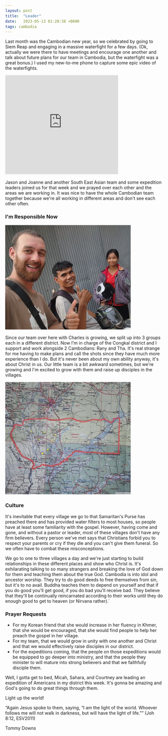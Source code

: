 ```yaml
---
layout: post
title:  "Leader"
date:   2023-05-13 01:28:38 +0600
tags: cambodia
---
```


Last month was the Cambodian new year, so we celebrated by going to Siem Reap and engaging in a massive waterfight for a few days. (Ok, actually we were there to have meetings and encourage one another and talk about future plans for our team in Cambodia, but the waterfight was a great bonus.) I used my new-to-me phone to capture some epic video of the waterfights.

<iframe width="360" height="315" src="https://www.youtube.com/embed/138mmCPr8Go" title="YouTube video player" frameborder="0" allow="accelerometer; autoplay; clipboard-write; encrypted-media; gyroscope; picture-in-picture" allowfullscreen></iframe>

Jason and Joanne and another South East Asian team and some expedition leaders joined us for that week and we prayed over each other and the areas we are working in. It was nice to have the whole Cambodian team together because we're all working in different areas and don't see each other often.

### I'm Responsible Now

![team](/assets/pics/2023/3.jpg)

Since our team over here with Charles is growing, we split up into 3 groups each in a different district. Now I'm in charge of the Congkal district and I support and work alongside 2 Cambodians: Rany and Tha. It's real strange for me having to make plans and call the shots since they have much more experience than I do. But it's never been about my own ability anyway, it's about Christ in us. Our little team is a bit awkward sometimes, but we're growing and I'm excited to grow with them and raise up disciples in the villages.

![map](/assets/pics/2023/map.jpg)


### Culture

It's inevitable that every village we go to that Samaritan's Purse has preached there and has provided water filters to most houses, so people have at least some familiarity with the gospel. However, having come and gone, and without a pastor or leader, most of these villages don't have any firm believers. Every person we've met says that Christians forbid you to respect your parents or cry if they die and you can't give them funeral. So we often have to combat these misconceptions.


We go to one to three villages a day and we're just starting to build relationships in these different places and show who Christ is. It's exhilarating talking to so many strangers and breaking the love of God down for them and teaching them about the true God. Cambodia is into idol and ancestor worship. They try to do good deeds to free themselves from sin, but it's to no avail. Buddha teaches them to depend on yourself and that if you do good you'll get good, if you do bad you'll receive bad. They believe that they'll be continually reincarnated according to their works until they do enough good to get to heaven (or Nirvana rather).`

### Prayer Requests

- For my Korean friend that she would increase in her fluency in Khmer, that she would be encouraged, that she would find people to help her preach the gospel in her village.
- For my team, that we would grow in unity with one another and Christ and that we would effectively raise disciples in our district.
- For the expeditions coming, that the people on those expeditions would be equipped to go deeper into ministry, and that the people they minister to will mature into strong believers and that we faithfully disciple them.

Well, I gotta get to bed, Micah, Sahara, and Courtney are leading an expedition of Americans in my district this week. It's gonna be amazing and God's going to do great things through them.

Light up the world! 

“Again Jesus spoke to them, saying, “I am the light of the world. Whoever follows me will not walk in darkness, but will have the light of life.”” (Joh 8:12, ESV2011)

Tommy Downs
